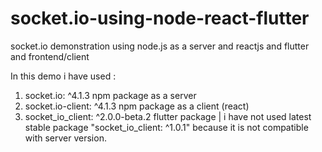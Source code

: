 # socket.io-using-node-react-flutter
socket.io demonstration using node.js as a server and reactjs and flutter and frontend/client

In this demo i have used : 
1. socket.io: ^4.1.3 npm package as a server
2. socket.io-client: ^4.1.3 npm package as a client (react)
3. socket_io_client: ^2.0.0-beta.2 flutter package | i have not used latest stable package "socket_io_client: ^1.0.1" because it is not compatible with server version.        
